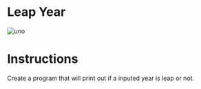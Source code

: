 # Leap Year
![uno](https://github.com/user-attachments/assets/b4753713-9386-4559-a4f3-f661ff80cad9)


# Instructions
Create a program that will print out if a inputed year is leap or not.

